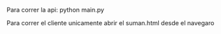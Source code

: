 Para correr la api:
  python main.py
  

Para correr el cliente unicamente abrir el suman.html desde el navegaro
